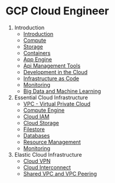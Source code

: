 # GCP Cloud Engineer

1. Introduction
    - [Introduction](01-fundamentals/introduction.md)
    - [Compute](01-fundamentals/compute.md)
    - [Storage](01-fundamentals/storage.md)
    - [Containers](01-fundamentals/containers.md)
    - [App Engine](01-fundamentals/app-engine.md)
    - [Api Management Tools](01-fundamentals/api-management.md)
    - [Development in the Cloud](01-fundamentals/development.md)
    - [Infrastructure as Code](01-fundamentals/iac.md)
    - [Monitoring](01-fundamentals/monitoring.md)
    - [Big Data and Machine Learning](01-fundamentals/big-data-and-ml.md)
2. Essential Cloud Infrastructure
    - [VPC - Virtual Private Cloud](02-essential-infrastructure/vpc.md)
    - [Compute Engine](02-essential-infrastructure/compute-engine.md)
    - [Cloud IAM](02-essential-infrastructure/iam.md)
    - [Cloud Storage](02-essential-infrastructure/cloud-storage.md)
    - [Filestore](02-essential-infrastructure/filestore.md)
    - [Databases](02-essential-infrastructure/databases.md)
    - [Resource Management](02-essential-infrastructure/resource-management.md)
    - [Monitoring](02-essential-infrastructure/monitoring.md)
3. Elastic Cloud Infrastructure
    - [Cloud VPN](03-elastic-cloud-infrastructure/cloud-vpn.md)
    - [Cloud Interconnect](03-elastic-cloud-infrastructure/cloud-interconnect.md)
    - [Shared VPC and VPC Peering](03-elastic-cloud-infrastructure/vpc-peering.md)

